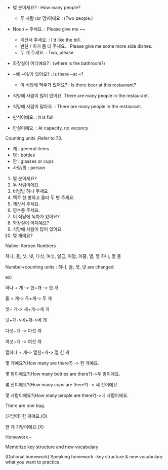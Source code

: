 - 몇 분이세요? : How many people?

  - 두 사람 (or 명)이에요 : (Two people.)

- Noun + 주세요. : Please give me ~~

  - 계산서 주세요. : I'd like the bill.
  - 반찬 / 이거 좀 더 주세요. : Please give me some more side dishes.
  - 두 개 주세요. : Two, please

- 화장실이 어디예요? : (where is the bathroom?)
- ~에 ~이/가 있어요? : Is there ~at ~?

  - 이 식당에 맥주가 있어요? : Is there beer at this restaurant?

- 식당에 사람이 많이 있어요. There are many people in the restaurant.
- 식당에 사람이 많아요. : There are many people in the restaurant.

- 만석이에요. : It is full
- 만실이에요. : At capacity, no vacancy

Counting units ;Refer to 73.

- 개 : general items
- 병 : bottles
- 잔 : glasses or cups
- 사람/명 : person

1. 몇 분이세요?
2. 두 사람이에요.
3. 비빔밥 하나 주세요
4. 맥주 한 병하고 콜라 두 병 주세요.
5. 계산서 주세요.
6. 영수증 주세요.
7. 이 식당에 녹차가 있어요?
8. 화장실이 어디예요?
9. 식당에 사람이 많이 있어요.
10. 몇 개예요?

Native-Korean Numbers

하나,
둘,
셋,
넷,
다섯,
여섯,
일곱,
여덟,
아홉,
열,
열 하나,
열 둘

Number+counting units : 하나,
둘, 셋, 넷 are changed.

ex)

하나 + 개 -> 한+개 -> 한 개

둘 + 개-> 두+개-> 두 개

셋+ 개-> 세+개->세 개

넷+개->네+개->네 개

다섯+개 -> 다섯 개

여섯+개 -> 여섯 개

열하나 + 개-> 열한+개-> 열 한 개

몇 개예요?(How many are there?) -> 한 개예요.

몇 병이에요?(How many bottles are there?)->두 병이에요.

몇 잔이에요?(How many cups are there?) -> 세 잔이에요.

몇 사람이에요?(How many people are there?)->네 사람이에요.

There are one bag.

(가방이) 한 개예요.(O)

한 개 가방이에요.(X)

Homework –

Memorize key structure and new
vocabulary

(Optional homework) Speaking homework -key
structure & new vocabulary what you want to practice.
